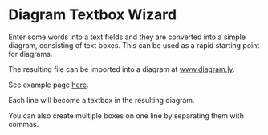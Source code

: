 Diagram Textbox Wizard
======================

Enter some words into a text fields and they are converted into a simple 
diagram, consisting of text boxes. This can be used as a rapid starting point for
diagrams. 

The resulting file can be imported into a diagram at www.diagram.ly.

See example page [here](http://miebach.github.com/diagram-textbox-wizard/).

Each line will become a textbox in the resulting diagram. 

You can also create multiple boxes on one line by separating them with commas.
